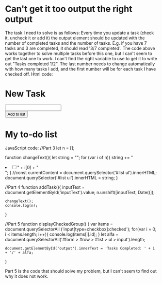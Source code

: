 
# Can't get it too output the right output

The task I need to solve is as follows:
Every time you update a task (check it, uncheck it or add
it) the output element should be updated with the number of completed tasks and the number of tasks. E.g. if you have 7 tasks and 3 are completed, it should read '3/7 completed'.
The code above works together to solve multiple tasks before this one, but I can't seem to get the last one to work. I can't find the right variable to use to get it to write out "Tasks completed 1/2". The last number needs to change automatically with how many tasks I add, and the first number will be for each task I have checked off.
Html code:
<html lang="en">
<head>
    <title>To-Do list</title>
    <mmeta charset="UTF-8">
    <link rel="stylesheet" href="todoStyle.css">
</head>
<body>
    <div id="form">
        <div id="inputForm">
            <h1>New Task</h1>
            <div id="row">
                <div id="input">
                    <input type="text" id="inputText" name="addNewList">
                </div>
            </div>
            <div id="row">
                <div id="button1">
                    <button id="button" onclick="addTask()"><span>Add to list</span></button>
                </div>
            </div>
            <div id="row">
                <div class="list1" id="list">
                    <h1 id="h1">My to-do list</h1>
                    <p id="output" onchange="displayCheckedGroup()"></p>
                    <ul>
                    </ul>
                </div>
            </div>
        </div>
    </div>
    <script src="todo.js"></script>
</body>

JavaScript code:
//Part 3
let n = [];

function changeText(){
    let string = "";
    for (var i of n){
        string += "<li><input type ='checkbox' onchange = 'displayCheckedGroup()'><span>" + i[0] + "</span></li>";
    }
    //const currentContent = document.querySelector('#list ul').innerHTML;
    document.querySelector('#list ul').innerHTML = string;
}

//Part 4
function addTask(){
    inputText = document.getElementById('inputText').value;
    n.unshift([inputText, Date()]);

    changeText();
    console.log(n);
}

//Part 5
function displayCheckedGroup() {
    var items = document.querySelectorAll ('input[type=checkbox]:checked');
    for(var i = 0; i < items.length; i++){
        console.log(items[i].id);
    }
    let alfa = document.querySelectorAll('#form > #row > #list > ul > input').length;

    document.getElementById('output').innerText = 'Tasks Completed: ' + i + '/' + alfa;
}

Part 5 is the code that should solve my problem, but I can't seem to find out why it does not work.

        